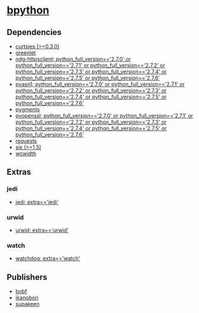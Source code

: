# [bpython](https://pypi.org/project/bpython)

## Dependencies
- [curtsies (>=0.3.0)](packages/c/curtsies.md)
- [greenlet](packages/g/greenlet.md)
- [ndg-httpsclient; python_full_version=='2.7.0' or python_full_version=='2.7.1' or python_full_version=='2.7.2' or python_full_version=='2.7.3' or python_full_version=='2.7.4' or python_full_version=='2.7.5' or python_full_version=='2.7.6'](packages/n/ndg-httpsclient.md)
- [pyasn1; python_full_version=='2.7.0' or python_full_version=='2.7.1' or python_full_version=='2.7.2' or python_full_version=='2.7.3' or python_full_version=='2.7.4' or python_full_version=='2.7.5' or python_full_version=='2.7.6'](packages/p/pyasn1.md)
- [pygments](packages/p/pygments.md)
- [pyopenssl; python_full_version=='2.7.0' or python_full_version=='2.7.1' or python_full_version=='2.7.2' or python_full_version=='2.7.3' or python_full_version=='2.7.4' or python_full_version=='2.7.5' or python_full_version=='2.7.6'](packages/p/pyopenssl.md)
- [requests](packages/r/requests.md)
- [six (>=1.5)](packages/s/six.md)
- [wcwidth](packages/w/wcwidth.md)


## Extras

### jedi
- [jedi; extra=='jedi'](packages/j/jedi.md)

### urwid
- [urwid; extra=='urwid'](packages/u/urwid.md)

### watch
- [watchdog; extra=='watch'](packages/w/watchdog.md)


## Publishers
- [bobf](https://pypi.org/user/bobf)
- [ikanobori](https://pypi.org/user/ikanobori)
- [supakeen](https://pypi.org/user/supakeen)

